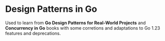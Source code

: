 # Design Patterns in Go

Used to learn from **Go Design Patterns for Real-World Projects** and **Concurrency in Go** books with some corretions and adaptations to Go 1.23 features and deprecations.